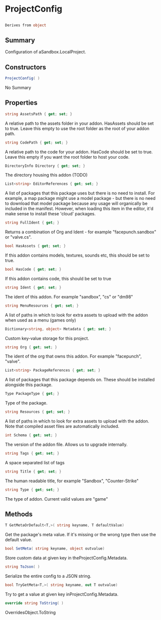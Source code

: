 # ProjectConfig

## 
```c#
Derives from object
```

## Summary

Configuration of aSandbox.LocalProject.
## Constructors

```c#
ProjectConfig( ) 
```
No Summary
## Properties

```c#
string AssetsPath { get; set; } 
```
A relative path to the assets folder in your addon. HasAssets should be set to true.
Leave this empty to use the root folder as the root of your addon path.
```c#
string CodePath { get; set; } 
```
A relative path to the code for your addon. HasCode should be set to true.
Leave this empty if you want the root folder to host your code.
```c#
DirectoryInfo Directory { get; set; } 
```
The directory housing this addon (TODO)
```c#
List<string> EditorReferences { get; set; } 
```
A list of packages that this package uses but there is no need to install. For example, a map package might use
a model package - but there is no need to download that model package because any usage will organically be included
in the manifest. However, when loading this item in the editor, it'd make sense to install these 'cloud' packages.
```c#
string FullIdent { get; } 
```
Returns a combination of Org and Ident - for example "facepunch.sandbox" or "valve.cs".
```c#
bool HasAssets { get; set; } 
```
If this addon contains models, textures, sounds etc, this should be set to true.
```c#
bool HasCode { get; set; } 
```
If this addon contains code, this should be set to true
```c#
string Ident { get; set; } 
```
The ident of this addon. For example "sandbox", "cs" or "dm98"
```c#
string MenuResources { get; set; } 
```
A list of paths in which to look for extra assets to upload with the addon when used as a menu (games only)
```c#
Dictionary<string, object> Metadata { get; set; } 
```
Custom key-value storage for this project.
```c#
string Org { get; set; } 
```
The ident of the org that owns this addon. For example "facepunch", "valve".
```c#
List<string> PackageReferences { get; set; } 
```
A list of packages that this package depends on. These should be installed alongside this package.
```c#
Type PackageType { get; } 
```
Type of the package.
```c#
string Resources { get; set; } 
```
A list of paths in which to look for extra assets to upload with the addon. Note that compiled asset files are automatically included.
```c#
int Schema { get; set; } 
```
The version of the addon file. Allows us to upgrade internally.
```c#
string Tags { get; set; } 
```
A space separated list of tags
```c#
string Title { get; set; } 
```
The human readable title, for example "Sandbox", "Counter-Strike"
```c#
string Type { get; set; } 
```
The type of addon. Current valid values are "game"
## Methods

```c#
T GetMetaOrDefault<T,>( string keyname, T defaultValue) 
```
Get the package's meta value. If it's missing or the wrong type then use the default value.
```c#
bool SetMeta( string keyname, object outvalue) 
```
Store custom data at given key in theProjectConfig.Metadata.
```c#
string ToJson( ) 
```
Serialize the entire config to a JSON string.
```c#
bool TryGetMeta<T,>( string keyname, out T outvalue) 
```
Try to get a value at given key inProjectConfig.Metadata.
```c#
override string ToString( ) 
```
OverridesObject.ToString
